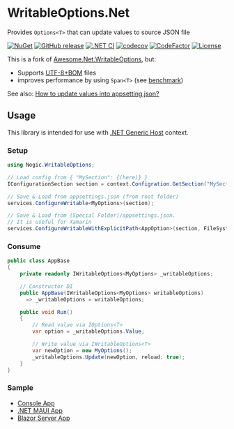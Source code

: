 # WritableOptions.Net

Provides `Options<T>` that can update values to source JSON file

[![NuGet](https://img.shields.io/nuget/v/Nogic.WritableOptions?label=NuGet&logo=nuget&logoColor=blue)](https://www.nuget.org/packages/Nogic.WritableOptions/)
[![GitHub release](https://img.shields.io/github/v/release/nogic1008/WritableOptions.Net?include_prereleases&logo=github&sort=semver)](https://github.com/nogic1008/WritableOptions.Net/releases)
[![.NET CI](https://github.com/nogic1008/WritableOptions.Net/actions/workflows/dotnet.yml/badge.svg)](https://github.com/nogic1008/WritableOptions.Net/actions/workflows/dotnet.yml)
[![codecov](https://codecov.io/gh/nogic1008/WritableOptions.Net/branch/main/graph/badge.svg?token=SjTS03boND)](https://codecov.io/gh/nogic1008/WritableOptions.Net)
[![CodeFactor](https://www.codefactor.io/repository/github/nogic1008/WritableOptions.Net/badge)](https://www.codefactor.io/repository/github/nogic1008/WritableOptions.Net)
[![License](https://img.shields.io/github/license/nogic1008/WritableOptions.Net)](LICENSE)

This is a fork of [Awesome.Net.WritableOptions](https://www.nuget.org/packages/Awesome.Net.WritableOptions), but:

- Supports [UTF-8+BOM](https://github.com/nogic1008/WritableOptions.Net/issues/55) files
- improves performance by using `Span<T>` (see [benchmark](https://github.com/nogic1008/WritableOptions.Net/tree/main/sandbox/Benchmark))

See also: [How to update values into appsetting.json?](https://stackoverflow.com/questions/40970944/how-to-update-values-into-appsetting-json)

## Usage

This library is intended for use with [.NET Generic Host](https://learn.microsoft.com/aspnet/core/fundamentals/host/generic-host) context.

### Setup

```csharp
using Nogic.WritableOptions;

// Load config from { "MySection": {(here)} }
IConfigurationSection section = context.Configration.GetSection("MySection");

// Save & Load from appsettings.json (from root folder)
services.ConfigureWritable<MyOptions>(section);

// Save & Load from (Special Folder)/appsettings.json.
// It is useful for Xamarin
services.ConfigureWritableWithExplicitPath<AppOption>(section, FileSystem.AppDataDirectory);
```

### Consume

```csharp
public class AppBase
{
    private readonly IWritableOptions<MyOptions> _writableOptions;

    // Constructor DI
    public AppBase(IWritableOptions<MyOptions> writableOptions)
      => _writableOptions = writableOptions;

    public void Run()
    {
        // Read value via IOptions<T>
        var option = _writableOptions.Value;

        // Write value via IWritableOptions<T>
        var newOption = new MyOptions();
        _writableOptions.Update(newOption, reload: true);
    }
}
```

### Sample

- [Console App](https://github.com/nogic1008/WritableOptions.Net/tree/main/sandbox/ConsoleAppExample/)
- [.NET MAUI App](https://github.com/nogic1008/WritableOptions.Net/tree/main/sandbox/MauiExample/)
- [Blazor Server App](https://github.com/nogic1008/WritableOptions.Net/tree/main/sandbox/BlazorExample/)
